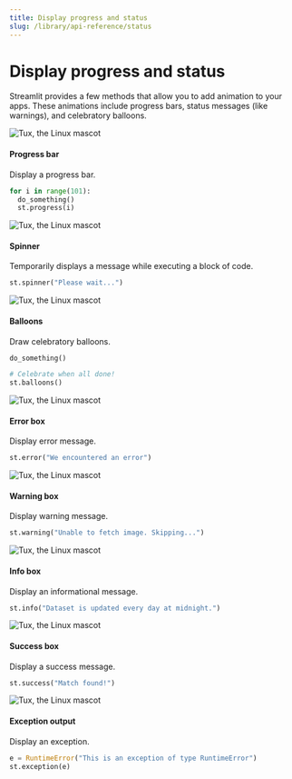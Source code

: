 ```yaml
---
title: Display progress and status
slug: /library/api-reference/status
---
```


# Display progress and status

Streamlit provides a few methods that allow you to add animation to your
apps. These animations include progress bars, status messages (like
warnings), and celebratory balloons.

<TileContainer>
<RefCard href="/library/api-reference/status/st.progress">

<Image pure alt="Tux, the Linux mascot" src="/img/data-table.png" />

#### Progress bar

Display a progress bar.

```python
for i in range(101):
  do_something()
  st.progress(i)
```

</RefCard>
<RefCard href="/library/api-reference/status/st.spinner">

<Image pure alt="Tux, the Linux mascot" src="/img/data-table.png" />

#### Spinner

Temporarily displays a message while executing a block of code.

```python
st.spinner("Please wait...")
```

</RefCard>
<RefCard href="/library/api-reference/status/st.balloons">

<Image pure alt="Tux, the Linux mascot" src="/img/data-table.png" />

#### Balloons

Draw celebratory balloons.

```python
do_something()

# Celebrate when all done!
st.balloons()
```

</RefCard>
<RefCard href="/library/api-reference/status/st.error">

<Image pure alt="Tux, the Linux mascot" src="/img/data-table.png" />

#### Error box

Display error message.

```python
st.error("We encountered an error")
```

</RefCard>
<RefCard href="/library/api-reference/status/st.warning">

<Image pure alt="Tux, the Linux mascot" src="/img/data-table.png" />

#### Warning box

Display warning message.

```python
st.warning("Unable to fetch image. Skipping...")
```

</RefCard>
<RefCard href="/library/api-reference/status/st.info">

<Image pure alt="Tux, the Linux mascot" src="/img/data-table.png" />

#### Info box

Display an informational message.

```python
st.info("Dataset is updated every day at midnight.")
```

</RefCard>
<RefCard href="/library/api-reference/status/st.success">

<Image pure alt="Tux, the Linux mascot" src="/img/data-table.png" />

#### Success box

Display a success message.

```python
st.success("Match found!")
```

</RefCard>
<RefCard href="/library/api-reference/status/st.exception">

<Image pure alt="Tux, the Linux mascot" src="/img/data-table.png" />

#### Exception output

Display an exception.

```python
e = RuntimeError("This is an exception of type RuntimeError")
st.exception(e)
```

</RefCard>
</TileContainer>
